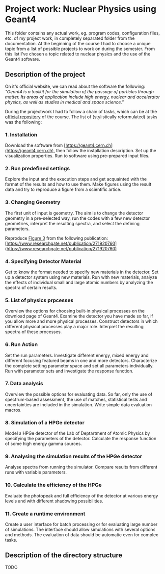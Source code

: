 # Project work: Nuclear Physics using Geant4
This folder contains any actual work, eg. program codes, configuration files, etc. of my project work, in completely separated folder from the documentation. At the beginning of the course I had to choose a unique topic from a list of possible projects to work on during the semester. From this list I've chosen a topic related to nuclear physics and the use of the Geant4 software.

## Description of the project
On it's official website, we can read about the software the following: *"Geant4 is a toolkit for the simulation of the passage of particles through matter. Its areas of application include high energy, nuclear and accelerator physics, as well as studies in medical and space science."*

During the projectwork I had to follow a chain of tasks, which can be at the [official repository](https://github.com/sdam-elte/modellinglab2019/tree/master/nuclear_physics_geant4) of the course. The list of (stylistically reformulated) tasks was the following:

### 1. Installation
Download the software from [https://geant4.cern.ch](https://geant4.cern.ch), then follow the installation description. Set up the visualization properties. Run to software using pre-prepared input files. 

### 2. Run predefined settings
Explore the input and the execution steps and get acquainted with the format of the results and how to use them.  Make figures using the result data and try to reproduce a figure from a scientific artice. 

### 3. Changing Geometry
The first unit of input is geometry. The aim is to change the detector geometry in a pre-selected way, run the codes with a few new detector geometries, interpret the resulting spectra, and select the defining parameters.

Reproduce [Figure 3]() from the following publication:
[https://www.researchgate.net/publication/271920760](https://www.researchgate.net/publication/271920760)

### 4. Specifying Detector Material
Get to know the format needed to specify new materials in the detector. Set up a detector system using new materials. Run with new materials, analyze the effects of individual small and large atomic numbers by analyzing the spectra of certain results.

### 5. List of physics prpcesses
Overview the options for choosing built-in physical processes on the download page of Geant4. Examine the detector you have made so far, if you allow more and more physical processes. Construct detectors in which different physical processes play a major role. Interpret the resulting spectra of these processes.

### 6. Run Action
Set the run parameters. Investigate different energy, mixed energy and different focusing featured beams in one and more detectors. Characterize the complete setting parameter space and set all parameters individually. Run with parameter sets and investigate the response function.

### 7. Data analysis
Overview the possible options for evaluating data. So far, only the use of spectrum-based assessment, the use of matches, statistical tests and uncertainties are included in the simulation. Write simple data evaluation macros.

### 8. Simulation of a HPGe detector
Model a HPGe detector of the Lab of Deptartment of Atomic Physics by specifying the parameters of the detector. Calculate the response function of some high energy gamma sources.

### 9. Analysing the simulation results of the HPGe detector
Analyse spectra from running the simulator. Compare results from different runs with variable parameters.

### 10. Calculate the efficiency of the HPGe
Evaluate the photopeak and full efficiency of the detector at various energy levels and with different shadowing possibilities.

### 11. Create a runtime environment
Create a user interface for batch processing or for evaluating large number of simulations. The interface should allow simulations with several options and methods. The evaluation of data should be automatic even for complex tasks.

## Description of the directory structure

TODO
